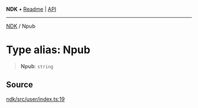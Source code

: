 **NDK** • [Readme](../README.md) \| [API](../globals.md)

***

[NDK](../README.md) / Npub

# Type alias: Npub

> **Npub**: `string`

## Source

[ndk/src/user/index.ts:19](https://github.com/nostr-dev-kit/ndk/blob/d04eef3/ndk/src/user/index.ts#L19)
